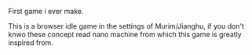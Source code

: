 First game i ever make.

This is a browser idle game in the settings of Murim/Jianghu, if you don't knwo these concept read nano machine from which this game is greatly inspired from.
